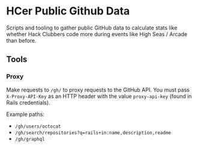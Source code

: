 # HCer Public Github Data

Scripts and tooling to gather public GitHub data to calculate stats like whether Hack Clubbers code more during events like High Seas / Arcade than before.

## Tools

### Proxy

Make requests to `/gh/` to proxy requests to the GitHub API. You must pass `X-Proxy-API-Key` as an HTTP header with the value `proxy-api-key` (found in Rails credentials).

Example paths:

- `/gh/users/octocat`
- `/gh/search/repositories?q=rails+in:name,description,readme`
- `/gh/graphql`
